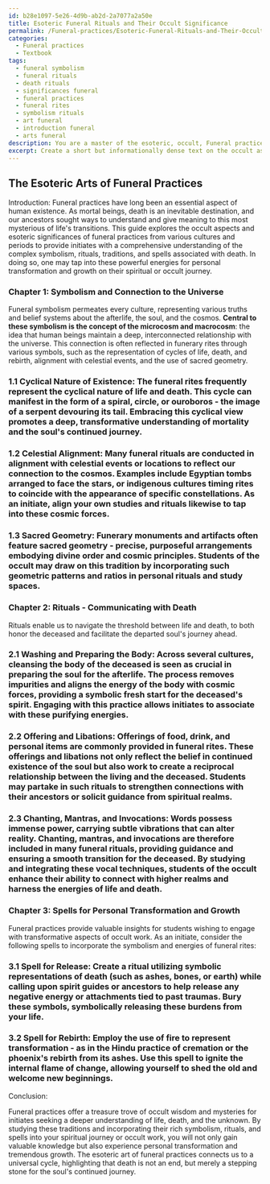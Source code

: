 ```yaml
---
id: b28e1097-5e26-4d9b-ab2d-2a7077a2a50e
title: Esoteric Funeral Rituals and Their Occult Significance
permalink: /Funeral-practices/Esoteric-Funeral-Rituals-and-Their-Occult-Significance/
categories:
  - Funeral practices
  - Textbook
tags:
  - funeral symbolism
  - funeral rituals
  - death rituals
  - significances funeral
  - funeral practices
  - funeral rites
  - symbolism rituals
  - art funeral
  - introduction funeral
  - arts funeral
description: You are a master of the esoteric, occult, Funeral practices and education, you have written many textbooks on the subject in ways that provide students with rich and deep understanding of the subject. You are being asked to write textbook-like sections on a topic and you do it with full context, explainability, and reliability in accuracy to the true facts of the topic at hand, in a textbook style that a student would easily be able to learn from, in a rich, engaging, and contextual way. Always include relevant context (such as formulas and history), related concepts, and in a way that someone can gain deep insights from.
excerpt: Create a short but informationally dense text on the occult aspects and esoteric significance of funeral practices, specifically tailored for initiates looking to gain valuable understanding and in-depth knowledge on this topic. Discuss the symbolism, rituals, traditions, and spells associated with funerals, and provide guidance for students wishing to effectively engage with these practices in their spiritual journey or occult work.
---
```


## The Esoteric Arts of Funeral Practices

Introduction:
Funeral practices have long been an essential aspect of human existence. As mortal beings, death is an inevitable destination, and our ancestors sought ways to understand and give meaning to this most mysterious of life's transitions. This guide explores the occult aspects and esoteric significances of funeral practices from various cultures and periods to provide initiates with a comprehensive understanding of the complex symbolism, rituals, traditions, and spells associated with death. In doing so, one may tap into these powerful energies for personal transformation and growth on their spiritual or occult journey.

### Chapter 1: Symbolism and Connection to the Universe

Funeral symbolism permeates every culture, representing various truths and belief systems about the afterlife, the soul, and the cosmos. **Central to these symbolism is the concept of the microcosm and macrocosm**: the idea that human beings maintain a deep, interconnected relationship with the universe. This connection is often reflected in funerary rites through various symbols, such as the representation of cycles of life, death, and rebirth, alignment with celestial events, and the use of sacred geometry.

### 1.1 Cyclical Nature of Existence: The funeral rites frequently represent the cyclical nature of life and death. This cycle can manifest in the form of a spiral, circle, or ouroboros - the image of a serpent devouring its tail. Embracing this cyclical view promotes a deep, transformative understanding of mortality and the soul's continued journey.

### 1.2 Celestial Alignment: Many funeral rituals are conducted in alignment with celestial events or locations to reflect our connection to the cosmos. Examples include Egyptian tombs arranged to face the stars, or indigenous cultures timing rites to coincide with the appearance of specific constellations. As an initiate, align your own studies and rituals likewise to tap into these cosmic forces.

### 1.3 Sacred Geometry: Funerary monuments and artifacts often feature sacred geometry - precise, purposeful arrangements embodying divine order and cosmic principles. Students of the occult may draw on this tradition by incorporating such geometric patterns and ratios in personal rituals and study spaces.

### Chapter 2: Rituals - Communicating with Death

Rituals enable us to navigate the threshold between life and death, to both honor the deceased and facilitate the departed soul's journey ahead.

### 2.1 Washing and Preparing the Body: Across several cultures, cleansing the body of the deceased is seen as crucial in preparing the soul for the afterlife. The process removes impurities and aligns the energy of the body with cosmic forces, providing a symbolic fresh start for the deceased's spirit. Engaging with this practice allows initiates to associate with these purifying energies.

### 2.2 Offering and Libations: Offerings of food, drink, and personal items are commonly provided in funeral rites. These offerings and libations not only reflect the belief in continued existence of the soul but also work to create a reciprocal relationship between the living and the deceased. Students may partake in such rituals to strengthen connections with their ancestors or solicit guidance from spiritual realms.

### 2.3 Chanting, Mantras, and Invocations: Words possess immense power, carrying subtle vibrations that can alter reality. Chanting, mantras, and invocations are therefore included in many funeral rituals, providing guidance and ensuring a smooth transition for the deceased. By studying and integrating these vocal techniques, students of the occult enhance their ability to connect with higher realms and harness the energies of life and death.

### Chapter 3: Spells for Personal Transformation and Growth

Funeral practices provide valuable insights for students wishing to engage with transformative aspects of occult work. As an initiate, consider the following spells to incorporate the symbolism and energies of funeral rites:

### 3.1 Spell for Release: Create a ritual utilizing symbolic representations of death (such as ashes, bones, or earth) while calling upon spirit guides or ancestors to help release any negative energy or attachments tied to past traumas. Bury these symbols, symbolically releasing these burdens from your life.

### 3.2 Spell for Rebirth: Employ the use of fire to represent transformation - as in the Hindu practice of cremation or the phoenix's rebirth from its ashes. Use this spell to ignite the internal flame of change, allowing yourself to shed the old and welcome new beginnings.

Conclusion:

Funeral practices offer a treasure trove of occult wisdom and mysteries for initiates seeking a deeper understanding of life, death, and the unknown. By studying these traditions and incorporating their rich symbolism, rituals, and spells into your spiritual journey or occult work, you will not only gain valuable knowledge but also experience personal transformation and tremendous growth. The esoteric art of funeral practices connects us to a universal cycle, highlighting that death is not an end, but merely a stepping stone for the soul's continued journey.
